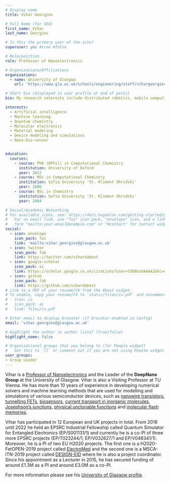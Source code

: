 ```yaml
---
# Display name
title: Vihar Georgiev

# Full Name (for SEO)
first_name: Vihar
last_name: Georgiev

# Is this the primary user of the site?
superuser: yes #true #false

# Role/position
role: Professor of Nanoelectronics

# Organizations/Affiliations
organizations:
  - name: University of Glasgow
    url: 'https://www.gla.ac.uk/schools/engineering/staff/vihargeorgiev/#'

# Short bio (displayed in user profile at end of posts)
bio: My research interests include distributed robotics, mobile computing and programmable matter.

interests:
  - Artificial intelligence
  - Machine learning
  - Quantum chemistry
  - Molecular electronics
  - Material modeling 
  - Device modeling and simulations
  - Nano-bio-sensor


education:
  courses:
    - course: PhD (DPhil) in Computational Chemistry
      institution: University of Oxford
      year: 2012
    - course: MSc in Computational Chemistry
      institution: Sofia University 'St. Kliment Ohridski'
      year: 2006
    - course: BSc in Chemistry
      institution: Sofia University 'St. Kliment Ohridski'
      year: 2004

# Social/Academic Networking
# For available icons, see: https://docs.hugoblox.com/getting-started/page-builder/#icons
#   For an email link, use "fas" icon pack, "envelope" icon, and a link in the
#   form "mailto:your-email@example.com" or "#contact" for contact widget.
social:
  - icon: envelope
    icon_pack: fas
    link: 'mailto:vihar.georgiev@glasgow.ac.uk'
  - icon: twitter
    icon_pack: fab
    link: https://twitter.com/vihardabest
  - icon: google-scholar
    icon_pack: ai
    link: https://scholar.google.co.uk/citations?user=lDO0os0AAAAJ&hl=en
  - icon: github
    icon_pack: fab
    link: https://github.com/vihardabest
# Link to a PDF of your resume/CV from the About widget.
# To enable, copy your resume/CV to `static/files/cv.pdf` and uncomment the lines below.
# - icon: cv
#   icon_pack: ai
#   link: files/cv.pdf

# Enter email to display Gravatar (if Gravatar enabled in Config)
email: 'vihar.georgiev@glasgow.ac.uk'

# Highlight the author in author lists? (true/false)
highlight_name: false

# Organizational groups that you belong to (for People widget)
#   Set this to `[]` or comment out if you are not using People widget.
user_groups:  
- Group Leader
---
```


Vihar is a [Professor of Nanoelectronics](https://www.gla.ac.uk/schools/engineering/staff/vihargeorgiev/#) and the Leader of the **DeepNano Group** at the University of Glasgow. Vihar is also a Visiting Professor at TU Vienna. He has more than 10 years of experience in developing numerical solvers and machine learning methods that are used for modelling and simulations of various semiconductor devices, such as [nanowire transistors](https://ieeexplore.ieee.org/document/7847436), [tunnelling FETs](https://iopscience.iop.org/article/10.1088/1361-6528/abd125), [biosensors](https://www.sciencedirect.com/science/article/pii/S0038110122001460), [current transport in inorganic molecules](https://pubs.acs.org/doi/10.1021/acs.jpcc.0c11038), [Josephson’s junctions](https://iopscience.iop.org/article/10.1088/1361-6528/ac5f2e), [physical unclonable functions](https://www.sciencedirect.com/science/article/pii/S0038110122001113?via%3Dihub) and [molecular flash memories](https://www.nature.com/articles/nature13951).

Vihar has participated in 12 European and UK projects in total. From 2018 until 2022 he held an EPSRC Industrial Fellowship called Quantum Simulator for Entangled Electronics (EP/S001131/1) and currently he is a co-PI of three more EPSRC projects (EP/T023244/1, EP/V032627/1 and EP/V048341/1). Moreover, he is a PI of two EU H2020 projects. The first one is a H2020-FetOPEN-2019 project called [ElectroMed](https://www.electromed.eu/) and the second one is a MSCA-ITN-2019 project called [DESIGN-EID](https://www.gla.ac.uk/research/az/design-eid/) where he is also a project coordinator. Since his appointment as a Lecturer in 2015, he has  secured funding of around £1.3M as a PI and around £3.0M as a co-PI.

For more information please see his [University of Glasgow profile](https://www.gla.ac.uk/schools/engineering/staff/vihargeorgiev/#).